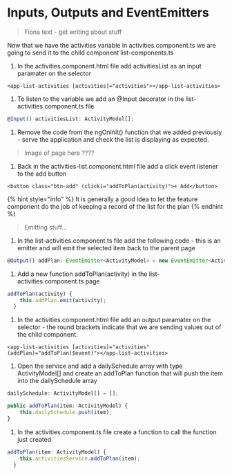 # Inputs, Outputs and EventEmitters

> Fiona text - get writing about stuff

Now that we have the activities variable in activities.component.ts we are going to send it to the child component list-components.ts

1. In the activities.component.html file add activitiesList as an input paramater on the selector 

```markup
<app-list-activities [activities]="activities"></app-list-activities>
```

1. To listen to the variable we add an @Input decorator in the list-activities.component.ts file

```typescript
@Input() activitiesList: ActivityModel[];
```

1. Remove the code from the ngOnInit\(\) function that we added previously - serve the application and check the list is displaying as expected.

> Image of page here ????

1. Back in the activities-list.component.html file add a click event listener to the add button

```markup
<button class="btn-add" (click)="addToPlan(activity)">+ Add</button>
```

{% hint style="info" %}
It is generally a good idea to let the feature component do the job of keeping a record of the list for the plan
{% endhint %}

> Emitting stuff...

1. In the list-activities.component.ts file add the following code - this is an emitter and will emit the selected item back to the parent page

```typescript
@Output() addPlan: EventEmitter<ActivityModel> = new EventEmitter<ActivityModel>();
```

1. Add a new function addToPlan\(activity\) in the list-activities.component.ts page 

```typescript
addToPlan(activity) {
    this.addPlan.emit(activity);
  }
```

1. In the activities.component.html file add an output paramater on the selector - the round brackets indicate that we are sending values out of the child component.

```markup
<app-list-activities [activities]="activities" (addPlan)="addToPlan($event)"></app-list-activities>
```

1. Open the service and add a dailySchedule array with type ActivityModel\[\] and create an addToPlan function that will push the item into the dailySchedule array

```typescript
dailySchedule: ActivityModel[] = [];
```

```typescript
public addToPlan(item: ActivityModel) {
    this.dailySchedule.push(item);
}
```

1. In the activities.component.ts file create a function to call the function just created

```typescript
addToPlan(item: ActivityModel) {
    this.activitiesService.addToPlan(item);
  }
```

